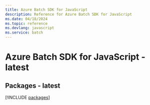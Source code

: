 ```yaml
---
title: Azure Batch SDK for JavaScript
description: Reference for Azure Batch SDK for JavaScript
ms.date: 04/18/2024
ms.topic: reference
ms.devlang: javascript
ms.service: batch
---
```

# Azure Batch SDK for JavaScript - latest
## Packages - latest
[!INCLUDE [packages](batch-index.md)]